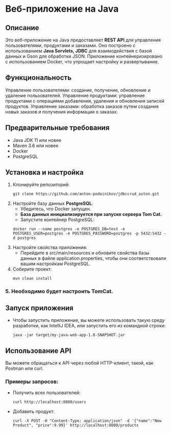 # Веб-приложение на Java

## Описание
Это веб-приложение на Java предоставляет **REST API** для управления пользователями, продуктами и заказами. Оно построено с использованием **Java Servlets, JDBC** для взаимодействия с базой данных и Gson для обработки JSON. Приложение контейнеризировано с использованием Docker, что упрощает настройку и развертывание.

## Функциональность

Управление пользователями: создание, получение, обновление и удаление пользователей.
Управление продуктами: управление продуктами с операциями добавления, удаления и обновления записей продуктов.
Управление заказами: обработка заказов путем создания новых заказов и получения информации о заказах.

## Предварительные требования

* Java JDK 11 или новее
* Maven 3.6 или новее
* Docker
* PostgreSQL

## Установка и настройка

1. Клонируйте репозиторий:
   ```
   git clone https://github.com/anton-podoinikov/jdbccrud_aston.git
   ```
2. Настройте базу данных **PostgreSQL**:
    * Убедитесь, что Docker запущен.
    * **База данных инициализируется при запуске сервера Tom Cat.**
    * Запустите контейнер PostgreSQL:
    ```
    docker run --name postgres -e POSTGRES_DB=test -e POSTGRES_USER=postgres -e POSTGRES_PASSWORD=postgres -p 5432:5432 -d postgres
    ```
3.  Настройте свойства приложения:
    * Перейдите в src/main/resources и обновите свойства базы данных в файле application.properties, чтобы они соответствовали вашим настройкам PostgreSQL.
4.  Соберите проект:
    ```
    mvn clean install
    ```

### 5. Необходимо будет настроить TomCat.

## Запуск приложения

* Чтобы запустить приложение, вы можете использовать такую среду разработки, как IntelliJ IDEA, или запустить его из командной строки:
    ```
    java -jar target/my-java-web-app-1.0-SNAPSHOT.jar
    ```
## Использование API

Вы можете обращаться к API через любой HTTP-клиент, такой, как Postman или curl.

### Примеры запросов:

* Получить всех пользователей:

   ```
   curl http://localhost:8080/users
   ```
* Добавить продукт:

    ```
    curl -X POST -H "Content-Type: application/json" -d '{"name":"New Product", "price":9.99}' http://localhost:8080/products
    ```
